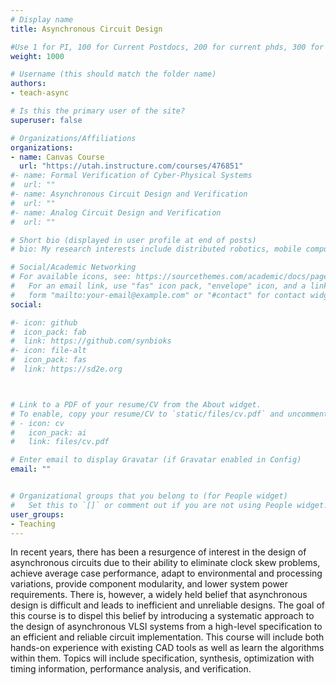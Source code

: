 ```yaml
---
# Display name
title: Asynchronous Circuit Design

#Use 1 for PI, 100 for Current Postdocs, 200 for current phds, 300 for current masters, 400 for current undergrads, 800 for alum postdocs, 810 for alum phds, 820 for alum masters, and 830 for alum undergrads
weight: 1000

# Username (this should match the folder name)
authors:
- teach-async

# Is this the primary user of the site?
superuser: false

# Organizations/Affiliations
organizations:
- name: Canvas Course
  url: "https://utah.instructure.com/courses/476851"
#- name: Formal Verification of Cyber-Physical Systems
#  url: ""
#- name: Asynchronous Circuit Design and Verification
#  url: ""
#- name: Analog Circuit Design and Verification
#  url: ""

# Short bio (displayed in user profile at end of posts)
# bio: My research interests include distributed robotics, mobile computing and programmable matter.

# Social/Academic Networking
# For available icons, see: https://sourcethemes.com/academic/docs/page-builder/#icons
#   For an email link, use "fas" icon pack, "envelope" icon, and a link in the
#   form "mailto:your-email@example.com" or "#contact" for contact widget.
social:

#- icon: github
#  icon_pack: fab
#  link: https://github.com/synbioks
#- icon: file-alt
#  icon_pack: fas
#  link: https://sd2e.org



# Link to a PDF of your resume/CV from the About widget.
# To enable, copy your resume/CV to `static/files/cv.pdf` and uncomment the lines below.
# - icon: cv
#   icon_pack: ai
#   link: files/cv.pdf

# Enter email to display Gravatar (if Gravatar enabled in Config)
email: ""


# Organizational groups that you belong to (for People widget)
#   Set this to `[]` or comment out if you are not using People widget.
user_groups:
- Teaching
---
```


In recent years, there has been a resurgence of interest in the design of asynchronous circuits due to their ability to eliminate clock skew problems, achieve average case performance, adapt to environmental and processing variations, provide component modularity, and lower system power requirements. There is, however, a widely held belief that asynchronous design is difficult and leads to inefficient and unreliable designs. The goal of this course is to dispel this belief by introducing a systematic approach to the design of asynchronous VLSI systems from a high-level specification to an efficient and reliable circuit implementation. This course will include both hands-on experience with existing CAD tools as well as learn the algorithms within them. Topics will include specification, synthesis, optimization with timing information, performance analysis, and verification.
